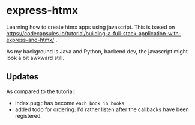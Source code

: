 # express-htmx
Learning how to create htmx apps using javascript. This is based on https://codecapsules.io/tutorial/building-a-full-stack-application-with-express-and-htmx/ .

As my background is Java and Python, backend dev, the javascript might look a bit awkward still.




## Updates
As compared to the tutorial:

- index.pug : <each book in books> has become `each book in books`.
- added todo for ordering. I'd rather listen after the callbacks have been registered.